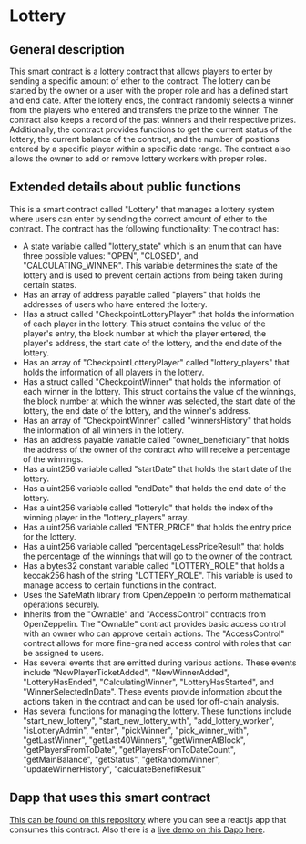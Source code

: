 # Lottery
## General description 
This smart contract is a lottery contract that allows players to enter by sending a specific amount of ether to the contract. The lottery can be started by the owner or a user with the proper role and has a defined start and end date. After the lottery ends, the contract randomly selects a winner from the players who entered and transfers the prize to the winner. The contract also keeps a record of the past winners and their respective prizes. Additionally, the contract provides functions to get the current status of the lottery, the current balance of the contract, and the number of positions entered by a specific player within a specific date range. The contract also allows the owner to add or remove lottery workers with proper roles.


## Extended details about public functions
This is a smart contract called "Lottery" that manages a lottery system where users can enter by sending the correct amount of ether to the contract. The contract has the following functionality:
The contract has: 
- A state variable called "lottery_state" which is an enum that can have three possible values: "OPEN", "CLOSED", and "CALCULATING_WINNER". This variable determines the state of the lottery and is used to prevent certain actions from being taken during certain states.
- Has an array of address payable called "players" that holds the addresses of users who have entered the lottery.
- Has a struct called "CheckpointLotteryPlayer" that holds the information of each player in the lottery. This struct contains the value of the player's entry, the block number at which the player entered, the player's address, the start date of the lottery, and the end date of the lottery.
- Has an array of "CheckpointLotteryPlayer" called "lottery_players" that holds the information of all players in the lottery.
- Has a struct called "CheckpointWinner" that holds the information of each winner in the lottery. This struct contains the value of the winnings, the block number at which the winner was selected, the start date of the lottery, the end date of the lottery, and the winner's address.
- Has an array of "CheckpointWinner" called "winnersHistory" that holds the information of all winners in the lottery.
- Has an address payable variable called "owner_beneficiary" that holds the address of the owner of the contract who will receive a percentage of the winnings.
- Has a uint256 variable called "startDate" that holds the start date of the lottery.
- Has a uint256 variable called "endDate" that holds the end date of the lottery.
- Has a uint256 variable called "lotteryId" that holds the index of the winning player in the "lottery_players" array.
- Has a uint256 variable called "ENTER_PRICE" that holds the entry price for the lottery.
- Has a uint256 variable called "percentageLessPriceResult" that holds the percentage of the winnings that will go to the owner of the contract.
- Has a bytes32 constant variable called "LOTTERY_ROLE" that holds a keccak256 hash of the string "LOTTERY_ROLE". This variable is used to manage access to certain functions in the contract.
- Uses the SafeMath library from OpenZeppelin to perform mathematical operations securely.
- Inherits from the "Ownable" and "AccessControl" contracts from OpenZeppelin. The "Ownable" contract provides basic access control with an owner who can approve certain actions. The "AccessControl" contract allows for more fine-grained access control with roles that can be assigned to users.
- Has several events that are emitted during various actions. These events include "NewPlayerTicketAdded", "NewWinnerAdded", "LotteryHasEnded", "CalculatingWinner", "LotteryHasStarted", and "WinnerSelectedInDate". These events provide information about the actions taken in the contract and can be used for off-chain analysis.
- Has several functions for managing the lottery. These functions include "start_new_lottery", "start_new_lottery_with", "add_lottery_worker", "isLotteryAdmin", "enter", "pickWinner", "pick_winner_with", "getLastWinner", "getLast40Winners", "getWinnerAtBlock", "getPlayersFromToDate", "getPlayersFromToDateCount", "getMainBalance", "getStatus", "getRandomWinner", "updateWinnerHistory", "calculateBenefitResult"

## Dapp that uses this smart contract
[This can be found on this repository](https://github.com/IsmaelTerreno/Lottery-UI) where you can see a reactjs app that consumes this contract.
Also there is a [live demo on this Dapp here](https://github.com/IsmaelTerreno/Lottery-UI/deployments/activity_log?environment=Production).
